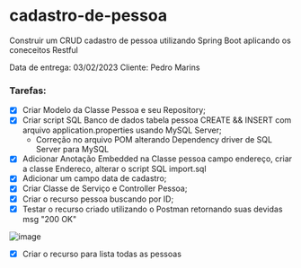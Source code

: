 # cadastro-de-pessoa

Construir um CRUD cadastro de pessoa utilizando Spring Boot aplicando os coneceitos Restful 

Data de entrega: 03/02/2023
Cliente: Pedro Marins

### Tarefas:

- [X] Criar Modelo da Classe Pessoa e seu Repository;
- [X] Criar script SQL Banco de dados tabela pessoa CREATE && INSERT com arquivo application.properties usando MySQL Server; 
  * Correção no arquivo POM alterando Dependency driver de SQL Server para MySQL 
- [X] Adicionar Anotação Embedded na Classe pessoa campo endereço, criar a classe Endereco, alterar o script SQL import.sql
- [X] Adicionar um campo data de cadastro; 
- [X] Criar Classe de Serviço e Controller Pessoa;
- [X] Criar o recurso pessoa buscando por ID;
- [X] Testar o recurso criado utilizando o Postman retornando suas devidas msg "200 OK"
 
 ![image](https://user-images.githubusercontent.com/28118980/216497969-741ec8e0-a9d0-49d6-b744-03afe43cce7d.png)
 
- [X] Criar o recurso para lista todas as pessoas